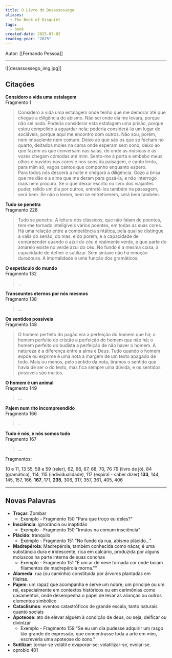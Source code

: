 ```yaml
---
title: O Livro do Desassossego
aliases:
  - The Book of Disquiet
tags:
  - book
created-date: 2025-07-02
reading-year: "2025"
---
```


Autor: [[Fernando Pessoa]]

---

 ![[desassossego_img.jpg]]
## Citações


**Considero a vida uma estalagem**  
Fragmento 1

>Considero a vida uma estalagem onde tenho que me demorar até que chegue a diligência do abismo. Não sei onde ela me levará, porque não sei nada. Poderia considerar esta estalagem uma prisão, porque estou compelido a aguardar nela; poderia considerá-la um lugar de sociáveis, porque aqui me encontro com outros. Não sou, porém, nem impaciente nem comum. Deixo ao que são os que se fecham no quarto, deitados moles na cama onde esperam sem sono; deixo ao que fazem os que conversam nas salas, de onde as músicas e as vozes chegam cómodas até mim. Sento-me à porta e embebo meus olhos e ouvidos nas cores e nos sons da paisagem, e canto lento, para mim só, vagos cantos que componho enquanto espero.  
   Para todos nós descerá a noite e chegará a diligência. Gozo a brisa que me dão e a alma que me deram para gozá-la, e não interrogo mais nem procuro. Se o que deixar escrito no livro dos viajantes puder, relido um dia por outros, entretê-los também na passagem, será bem. Se não o lerem, nem se entretiverem, será bem também.


**Tudo se penetra**  
Fragmento 228

> Tudo se penetra. A leitura dos clássicos, que não falam de poentes, tem-me tornado inteligíveis vários poentes, em todas as suas cores. Há uma relação entre a competência sintática, pela qual se distingue a valia do senão, do mas, e do porém, e a capacidade de compreender quando o azul do céu é realmente verde, e que parte do amarelo existe no verde azul do céu. 
> No fundo é a mesma coisa, a capacidade de definir e sutilizar. Sem sintaxe não há emoção duradoura. 
> A imortalidade é uma função dos gramáticos.


**O espetáculo do mundo**  
Fragmento 132

> ...


**Transeuntes eternos por nós mesmos**  
Fragmento 138

> ...


**Os sentidos possíveis**  
Fragmento 148

> O homem perfeito do pagão era a perfeição do homem que há; o homem perfeito do cristão a perfeição do homem que não há; o homem perfeito do budista a perfeição de não haver o homem.
> A natureza é a diferença entre a alma e Deus.
> Tudo quando o homem expõe ou exprime é uma nota à margem de um texto apagado de todo. Mais ou menos, pelo sentido da nota, tiramos o sentido que havia de ser o do texto, mas fica sempre uma dúvida, e os sentidos possíveis são muitos.


**O homem é um animal**  
Fragmento 149

> ...



**Pajem num rito incompreendido**  
Fragmento 166

>...


**Tudo é nós, e nós somos tudo**  
Fragmento 167

>...


Fragmentos:

10 e 11, 13
55, 58 e 59 (reler), 62, 66, 67, 68, 70, 76
79 (livro de jó), 84 (gramática), 114, 115 (individualidade), 117 (espiral - saber dizer)
**133**, 144, 145, 157, 166, **167**, 171, **235**, 306, 317, 357, 361, 405, 406

---

## Novas Palavras

- **Troçar**: Zombar
	- Exemplo - Fragmento 150 "Para que troço eu deles?"
- **Insciência**: ignorância ou inaptidão
	- Exemplo - Fragmento 150 "Irmãos na comum insciência"
- **Plácido**: tranquilo
	- Exemplo - Fragmento 151 "No fundo da rua, abismo plácido..."
- **Madrepérola**: Madrepérola, também conhecida como nácar, é uma substância dura e iridescente, rica em calcário, produzida por alguns moluscos na parte interna de suas conchas
	- Exemplo - Fragmento 151 "É um ar de neve tornada cor onde boiam filamentos de madrepérola morna.""
- **Alameda**: rua (ou caminho) constituída por árvores plantadas em fileiras.
- **Pajem**: um rapaz que acompanha e serve um nobre, um príncipe ou um rei, especialmente em contextos históricos ou em cerimônias como casamentos, onde desempenha o papel de levar as alianças ou outros elementos simbólico
- **Cataclismos**: eventos catastróficos de grande escala, tanto naturais quanto sociais
- **Apoteose**: ato de elevar alguém à condição de deus, ou seja, deificar ou divinizar
	- Exemplo - Fragmento 159 "Se eu um dia pudesse adquirir um rasgo tão grande de expressão, que concentrasse toda a arte em mim, escreveria uma apoteose do sono."
- **Sutilizar**: tornar-se volátil e evaporar-se; volatilizar-se, evolar-se.
- oprobio 401
